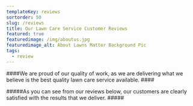 ```yaml
---
templateKey: reviews
sortorder: 50
slug: /reviews
title: Our Lawn Care Service Customer Reviews
featured: true
featuredimage: /img/aboutus.jpg
featuredimage_alt: About Lawns Matter Background Pic
tags:
  - review
---
```

####We are proud of our quality of work, as we are delivering what we believe is the best quality lawn care service available. ####

#####As you can see from our reviews below, our customers are clearly satisfied with the results that we deliver. #####
